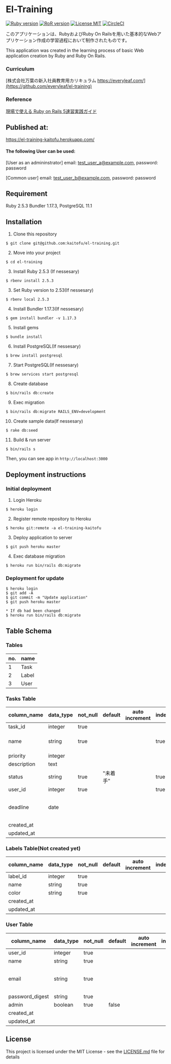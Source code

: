 # El-Training
[![Ruby version](https://img.shields.io/badge/Ruby-2.5.3-red.svg)]()
[![RoR version](https://img.shields.io/badge/Ruby%20on%20Rails-5.2.2-red.svg)]()
[![License MIT](https://img.shields.io/badge/License-MIT-lightgrey.svg)]()
[![CircleCI](https://img.shields.io/circleci/project/github/kaitofu/el-training.svg)]()

このアプリケーションは、RubyおよびRuby On Railsを用いた基本的なWebアプリケーション作成の学習過程において制作されたものです。

This application was created in the learning process of basic Web application creation by Ruby and Ruby On Rails.

### Curriculum
[株式会社万葉の新入社員教育用カリキュラム https://everyleaf.com/](https://github.com/everyleaf/el-training)

### Reference
[現場で使える Ruby on Rails 5速習実践ガイド](https://www.amazon.co.jp/%E7%8F%BE%E5%A0%B4%E3%81%A7%E4%BD%BF%E3%81%88%E3%82%8B-Ruby-Rails-5%E9%80%9F%E7%BF%92%E5%AE%9F%E8%B7%B5%E3%82%AC%E3%82%A4%E3%83%89-%E5%A4%A7%E5%A0%B4%E5%AF%A7%E5%AD%90/dp/4839962227)

## Published at:
https://el-training-kaitofu.herokuapp.com/

#### The following User can be used:


[User as an admininstrator] email: test_user_a@example.com,  password: password

[Common user] email: test_user_b@example.com,  password: password
  

## Requirement
Ruby 2.5.3
Bundler 1.17.3, 
PostgreSQL 11.1

## Installation

1. Clone this repository
```
$ git clone git@github.com:kaitofu/el-training.git
```

2. Move into your project
```
$ cd el-training
```

3. Install Ruby 2.5.3 (If nessesary) 
```
$ rbenv install 2.5.3
```

3. Set Ruby version to 2.53(If nessesary)
```
$ rbenv local 2.5.3
```

4. Install Bundler 1.17.3(If nessesary)
```
$ gem install bundler -v 1.17.3
```

5. Install gems
```
$ bundle install
```

6. Install PostgreSQL(If nessesary)
```
$ brew install postgresql
```

7. Start PostgreSQL(If nessesary)
```
$ brew services start postgresql
```

8. Create database
```
$ bin/rails db:create
```

9. Exec migration
```
$ bin/rails db:migrate RAILS_ENV=development
```

10. Create sample data(If nessesary)
```
$ rake db:seed
```

11. Build & run server
```
$ bin/rails s
```
Then, you can see app in `http://localhost:3000`


## Deployment instructions
### Initial deployment
1. Login Heroku
```
$ heroku login
```

2. Register remote repository to Heroku
```
$ heroku git:remote -a el-training-kaitofu
```

3. Deploy application to server
```
$ git push heroku master
```

4. Exec database migration
```
$ heroku run bin/rails db:migrate
```

### Deployment for update
```
$ heroku login
$ git add -A
$ git commit -m "Update application"
$ git push heroku master

* If db had been changed
$ heroku run bin/rails db:migrate
```

## Table Schema

### Tables
| no. | name  |
| --- | ----- |
| 1   | Task  |
| 2   | Label |
| 3   | User  |


### Tasks Table
| column_name | data_type | not_null | default | auto increment | index | comments                                       |
| ----------- | --------- | -------- | ------- | -------------- | ----- | ---------------------------------------------- |
| task_id     | integer   | true     |         |                |       |                                                |
| name        | string    | true     |         |                | true      | [validation] until 30 characters         |
| priority    | integer   |          |         |                |       |                                                |
| description | text      |          |         |                |       |                                                |
| status      | string   | true     | "未着手"       |                |true       |  |
| user_id     | integer   | true         |         |                |   true    |     |
| deadline    | date      |          |         |                |       | [validation] should be today or later          |
| created_at  |           |          |         |                |       |                                                |
| updated_at  |           |          |         |                |       |                                                |


### Labels Table(Not created yet)
| column_name | data_type | not_null | default | auto increment | index | comments |
| ----------- | --------- | -------- | ------- | -------------- | ----- | -------- |
| label_id    | integer   | true     |         |                |       |          |
| name        | string    | true     |         |                |       |          |
| color       | string    | true     |         |                |       |          |
| created_at  |           |          |         |                |       |          |
| updated_at  |           |          |         |                |       |          |


### User Table
| column_name     | data_type | not_null | default | auto increment | index                                | comments |
| --------------- | --------- | -------- | ------- | -------------- | --------------------------------------- | ----- |
| user_id         | integer   | true     |         |                |                                         |       |
| name            | string    | true     |         |                |                                         |       |
| email           | string    | true     |         |                |  | [validation] should be based on RFC2822      |
| password_digest | string    | true     |         |                |                                         |       |
| admin           | boolean   | true     | false   |                |                                         |       |
| created_at      |           |          |         |                |                                         |       |
| updated_at      |           |          |         |                |                                         |       |


## License
This project is licensed under the MIT License - see the [LICENSE.md](https://github.com/kaitofu/el-training/blob/master/LICENSE.md) file for details
